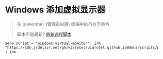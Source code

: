 # Windows 添加虚拟显示器

> 在 powershell (管理员权限) 终端中执行以下命令
>
> 脚本不是最新? [刷新远程脚本](https://purge.jsdelivr.net/gh/viarotel/viarotel.github.io@docs/scripts/powershell/index.ps1)

```shell
$env:script = "windows-virtual-monitor"; irm "https://cdn.jsdelivr.net/gh/viarotel/viarotel.github.io@docs/scripts/powershell/index.ps1" | iex
```